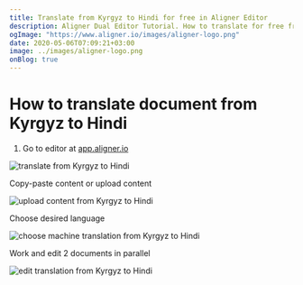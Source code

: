 ```yaml
---
title: Translate from Kyrgyz to Hindi for free in Aligner Editor
description: Aligner Dual Editor Tutorial. How to translate for free from Kyrgyz to Hindi. Aligner is multilingual document management platform. 
ogImage: "https://www.aligner.io/images/aligner-logo.png"
date: 2020-05-06T07:09:21+03:00
image: ../images/aligner-logo.png
onBlog: true
---
```


# How to translate document from Kyrgyz to Hindi

1. Go to editor at [app.aligner.io](https://app.aligner.io "Aligner App web page")

![translate from Kyrgyz to Hindi](../aligner-blank-editor.png "translate from Kyrgyz to Hindi")

Copy-paste content or upload content

![upload content from Kyrgyz to Hindi](../aligner-uploaded-document.png "upload content from Kyrgyz to Hindi")

Choose desired language

![choose machine translation from Kyrgyz to Hindi](../aligner-language-dropdown.png "choose machine translation from Kyrgyz to Hindi")

Work and edit 2 documents in parallel

![edit translation from Kyrgyz to Hindi](../aligner-double-sitded-editor.png "edit translation from Kyrgyz to Hindi")

